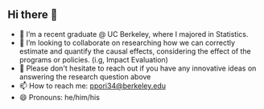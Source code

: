 ## Hi there 👋

- 🔭 I’m a recent graduate @ UC Berkeley, where I majored in Statistics.
- 👯 I’m looking to collaborate on researching how we can correctly estimate and quantify the causal effects, considering the effect of the programs or policies. (i.g, Impact Evaluation)
- 💬 Please don't hesitate to reach out if you have any innovative ideas on answering the research question above
- 📫 How to reach me: ppori34@berkeley.edu
- 😄 Pronouns: he/him/his

